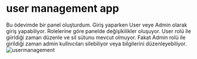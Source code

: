 # user management app
Bu ödevimde bir panel oluşturdum. Giriş yaparken User veye Admin olarak giriş yapabiliyor. Rolelerine göre panelde değişikilikler oluşuyor. User rolü ile giirldiği zaman düzenle ve sil sütunu mevcut olmuyor. Fakat Admin rolü ile girildiği zaman admin kullnıcıları silebiliyor veya bilgilerini düzenleyebiliyor.
![usermanagement](https://user-images.githubusercontent.com/98785023/226663486-5bb3a69e-c283-42b4-aad0-9b10680877e2.png)


